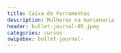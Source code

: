 ```yaml
---
title: Caixa de Ferramentas
description: Mulheres na marcenaria
header: bullet-journal-05.jpeg 
categories: cursos
swipebox: bullet-journal- 
---
```

